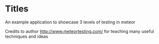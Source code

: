 # Titles
An example application to showcase 3 levels of testing in meteor

Credits to author http://www.meteortesting.com/ for teaching many useful techniques and ideas
